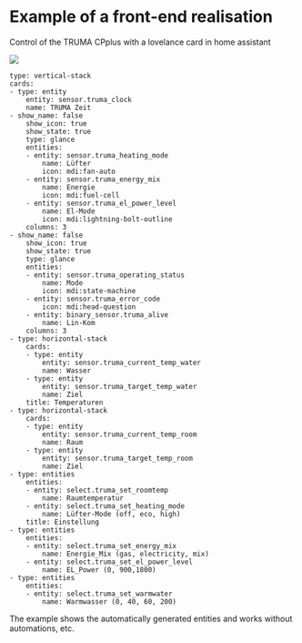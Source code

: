 # Example of a front-end realisation
Control of the TRUMA CPplus with a lovelance card in home assistant

![](https://github.com/mc0110/inetbox2mqtt/blob/main/doc/Truma_HA_frontend.jpg)

    type: vertical-stack
    cards:
    - type: entity
        entity: sensor.truma_clock
        name: TRUMA Zeit
    - show_name: false
        show_icon: true
        show_state: true
        type: glance
        entities:
        - entity: sensor.truma_heating_mode
            name: Lüfter
            icon: mdi:fan-auto
        - entity: sensor.truma_energy_mix
            name: Energie
            icon: mdi:fuel-cell
        - entity: sensor.truma_el_power_level
            name: El-Mode
            icon: mdi:lightning-bolt-outline
        columns: 3
    - show_name: false
        show_icon: true
        show_state: true
        type: glance
        entities:
        - entity: sensor.truma_operating_status
            name: Mode
            icon: mdi:state-machine
        - entity: sensor.truma_error_code
            icon: mdi:head-question
        - entity: binary_sensor.truma_alive
            name: Lin-Kom
        columns: 3
    - type: horizontal-stack
        cards:
        - type: entity
            entity: sensor.truma_current_temp_water
            name: Wasser
        - type: entity
            entity: sensor.truma_target_temp_water
            name: Ziel
        title: Temperaturen
    - type: horizontal-stack
        cards:
        - type: entity
            entity: sensor.truma_current_temp_room
            name: Raum
        - type: entity
            entity: sensor.truma_target_temp_room
            name: Ziel
    - type: entities
        entities:
        - entity: select.truma_set_roomtemp
            name: Raumtemperatur
        - entity: select.truma_set_heating_mode
            name: Lüfter-Mode (off, eco, high)
        title: Einstellung
    - type: entities
        entities:
        - entity: select.truma_set_energy_mix
            name: Energie_Mix (gas, electricity, mix)
        - entity: select.truma_set_el_power_level
            name: EL_Power (0, 900,1800)
    - type: entities
        entities:
        - entity: select.truma_set_warmwater
            name: Warmwasser (0, 40, 60, 200)


The example shows the automatically generated entities and works without automations, etc.

